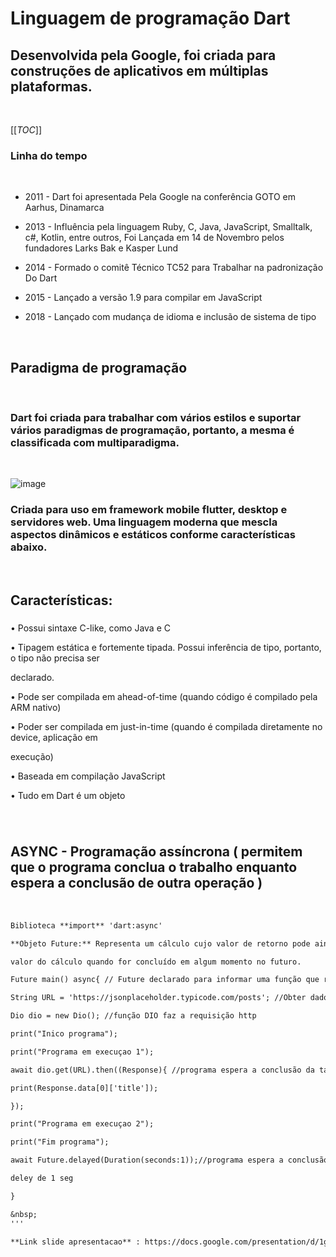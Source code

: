 # Linguagem de programação Dart #

## Desenvolvida pela Google, foi criada para construções de aplicativos em múltiplas plataformas. ##
&nbsp;

[[_TOC_]]

### Linha do tempo ###

&nbsp;

* 2011 - Dart foi apresentada
Pela Google na conferência 
GOTO em Aarhus, Dinamarca 

* 2013 - Influência pela linguagem Ruby, C, Java,
JavaScript, Smalltalk, c#, Kotlin, entre outros, 
Foi Lançada em 14 de Novembro pelos 
fundadores Larks Bak e Kasper Lund

* 2014 - Formado o comitê
Técnico TC52 para 
Trabalhar na padronização Do Dart

* 2015 -    Lançado a versão 
1.9 para compilar em
JavaScript

* 2018 - Lançado com mudança
de idioma e inclusão
de sistema de tipo

&nbsp;
## Paradigma de programação ##

&nbsp;

### Dart foi criada para trabalhar com vários estilos e suportar vários paradigmas de programação, portanto, a mesma é classificada com multiparadigma. ####

&nbsp;

![image](https://user-images.githubusercontent.com/47545253/99891801-aefec180-2c4c-11eb-9513-26cd9003ae9d.png)
&nbsp;



### Criada para uso em framework mobile flutter, desktop e servidores web. Uma linguagem moderna que mescla aspectos dinâmicos e estáticos conforme características abaixo. ###

&nbsp;

## Características: ##

###
• Possui sintaxe C-like, como Java e C

• Tipagem estática e fortemente tipada. Possui inferência de tipo, portanto, o tipo não precisa ser

declarado.

• Pode ser compilada em ahead-of-time (quando código é compilado pela ARM nativo)

• Poder ser compilada em just-in-time (quando é compilada diretamente no device, aplicação em

execução)

• Baseada em compilação JavaScript

• Tudo em Dart é um objeto

###

&nbsp;

## ASYNC - Programação assíncrona ( permitem que o programa conclua o trabalho enquanto espera a conclusão de outra operação ) ##

&nbsp;

```diff
Biblioteca **import** 'dart:async'

**Objeto Future:** Representa um cálculo cujo valor de retorno pode ainda não estar disponível. O Future retorna o

valor do cálculo quando for concluído em algum momento no futuro.

Future main() async{ // Future declarado para informar uma função que retorna um valor futuro

String URL = 'https://jsonplaceholder.typicode.com/posts'; //Obter dados da web

Dio dio = new Dio(); //função DIO faz a requisição http

print("Inico programa");

print("Programa em execuçao 1");

await dio.get(URL).then((Response){ //programa espera a conclusão da tarefa em segundo plano

print(Response.data[0]['title']);

});

print("Programa em execuçao 2");

print("Fim programa");

await Future.delayed(Duration(seconds:1));//programa espera a conclusão da tarefa em segundo plano em

deley de 1 seg

}

&nbsp;
'''

**Link slide apresentacao** : https://docs.google.com/presentation/d/1goqsSyri_x9uyAsAjh3am3YpW_QhYiEnlWN6ICaB2Ng/edit?usp=sharing
